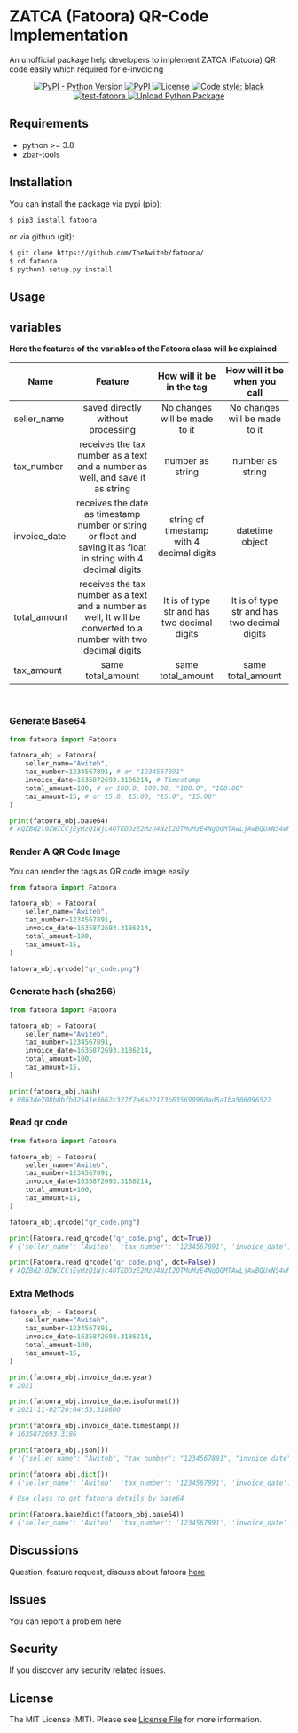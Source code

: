# ZATCA (Fatoora) QR-Code Implementation

An unofficial package help developers to implement ZATCA (Fatoora) QR code easily which required for e-invoicing

<p align="center">
  <a href="https://pypi.org/project/fatoora/">
    <img alt="PyPI - Python Version" src="https://img.shields.io/pypi/pyversions/fatoora?color=9cf">
  </a>
  <a href="https://pypi.org/project/fatoora/">
    <img alt="PyPI" src="https://img.shields.io/pypi/v/fatoora?color=9cf">
  </a>
  <a href="https://opensource.org/licenses/MIT">
    <img src="https://img.shields.io/pypi/l/fatoora?color=9cf&label=License" alt="License">
  </a>
  <a href="https://github.com/psf/black">
    <img alt="Code style: black" src="https://img.shields.io/badge/code%20style-black-000000.svg">
  </a>
  <a href="https://github.com/TheAwiteb/fatoora/actions/workflows/python-app.yml">
    <img alt="test-fatoora" src="https://github.com/TheAwiteb/fatoora/actions/workflows/python-app.yml/badge.svg">
  </a>
  <a href="https://github.com/TheAwiteb/fatoora/actions/workflows/release.yml">
    <img alt="Upload Python Package" src="https://github.com/TheAwiteb/fatoora/actions/workflows/release.yml/badge.svg">
  </a>
</p>


## Requirements

* python >= 3.8
* zbar-tools

## Installation

You can install the package via pypi (pip):

```bash
$ pip3 install fatoora
```

or via github (git):

```bash
$ git clone https://github.com/TheAwiteb/fatoora/
$ cd fatoora
$ python3 setup.py install
```

## Usage

## variables

**Here the features of the variables of the Fatoora class will be explained**

| Name         | Feature | How will it be in the tag| How will it be when you call|
|--------------|:-----:|:-----:|:-----:|
| seller_name  | saved directly without processing |  No changes will be made to it  |  No changes will be made to it  |
|  tax_number  |  receives the tax number as a text and a number as well, and save it as string |  number as string  |    number as string|
| invoice_date | receives the date as timestamp number or string or float and saving it as float in string with 4 decimal digits| string of timestamp with 4 decimal digits |  datetime object  |
| total_amount |  receives the tax number as a text and a number as well, It will be converted to a number with two decimal digits |  It is of type str and has two decimal digits  |    It is of type str and has two decimal digits|
| tax_amount   |  same total_amount |  same total_amount  |  same total_amount|


<!-- | name here | feature here| -->


<br>

### Generate Base64

```python
from fatoora import Fatoora

fatoora_obj = Fatoora(
    seller_name="Awiteb",
    tax_number=1234567891, # or "1234567891"
    invoice_date=1635872693.3186214, # Timestamp
    total_amount=100, # or 100.0, 100.00, "100.0", "100.00"
    tax_amount=15, # or 15.0, 15.00, "15.0", "15.00"
)

print(fatoora_obj.base64)
# AQZBd2l0ZWICCjEyMzQ1Njc4OTEDDzE2MzU4NzI2OTMuMzE4NgQGMTAwLjAwBQUxNS4wMA==
```

### Render A QR Code Image

You can render the tags as QR code image easily


```python
from fatoora import Fatoora

fatoora_obj = Fatoora(
    seller_name="Awiteb",
    tax_number=1234567891,
    invoice_date=1635872693.3186214,
    total_amount=100,
    tax_amount=15,
)

fatoora_obj.qrcode("qr_code.png")
```

### Generate hash (sha256)

```python
from fatoora import Fatoora

fatoora_obj = Fatoora(
    seller_name="Awiteb",
    tax_number=1234567891, 
    invoice_date=1635872693.3186214,
    total_amount=100, 
    tax_amount=15, 
)

print(fatoora_obj.hash)
# 0863de708b8bfb02541e3662c327f7a6a22173b635690960ad5a1ba506096522
```

### Read qr code

```python
from fatoora import Fatoora

fatoora_obj = Fatoora(
    seller_name="Awiteb",
    tax_number=1234567891, 
    invoice_date=1635872693.3186214,
    total_amount=100, 
    tax_amount=15, 
)

fatoora_obj.qrcode("qr_code.png")

print(Fatoora.read_qrcode("qr_code.png", dct=True))
# {'seller_name': 'Awiteb', 'tax_number': '1234567891', 'invoice_date': '1635872693.3186', 'total_amount': '100.00', 'tax_amount': '15.00'}

print(Fatoora.read_qrcode("qr_code.png", dct=False))
# AQZBd2l0ZWICCjEyMzQ1Njc4OTEDDzE2MzU4NzI2OTMuMzE4NgQGMTAwLjAwBQUxNS4wMA==

```

### Extra Methods

```python
fatoora_obj = Fatoora(
    seller_name="Awiteb",
    tax_number=1234567891, 
    invoice_date=1635872693.3186214,
    total_amount=100, 
    tax_amount=15, 
)

print(fatoora_obj.invoice_date.year)
# 2021

print(fatoora_obj.invoice_date.isoformat())
# 2021-11-02T20:04:53.318600

print(fatoora_obj.invoice_date.timestamp())
# 1635872693.3186

print(fatoora_obj.json())
# '{"seller_name": "Awiteb", "tax_number": "1234567891", "invoice_date": "1635872693.3186", "total_amount": "100.00", "tax_amount": "15.00"}'

print(fatoora_obj.dict())
# {'seller_name': 'Awiteb', 'tax_number': '1234567891', 'invoice_date': '1635872693.3186', 'total_amount': '100.00', 'tax_amount': '15.00'}

# Use class to get fatoora details by base64

print(Fatoora.base2dict(fatoora_obj.base64))
# {'seller_name': 'Awiteb', 'tax_number': '1234567891', 'invoice_date': '1635872693.3186', 'total_amount': '100.00', 'tax_amount': '15.00'}

```

## Discussions
Question, feature request, discuss about fatoora [here](https://github.com/TheAwiteb/fatoora/discussions)

## Issues
You can report a problem here

## Security

If you discover any security related issues.

## License

The MIT License (MIT). Please see [License File](LICENSE.md) for more information.